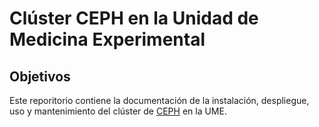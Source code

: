 # Clúster CEPH en la Unidad de Medicina Experimental

## Objetivos

Este reporitorio contiene la documentación de la instalación, despliegue, uso y mantenimiento del clúster de [CEPH](https://docs.ceph.com) en la UME.


